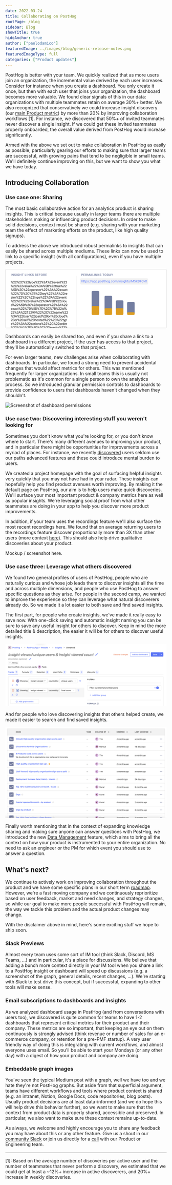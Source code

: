 ```yaml
---
date: 2022-03-24
title: Collaborating on PostHog
rootPage: /blog
sidebar: Blog
showTitle: true
hideAnchor: true
author: ["paolodamico"]
featuredImage: ../images/blog/generic-release-notes.png
featuredImageType: full
categories: ["Product updates"]
---
```


PostHog is better with your team. We quickly realized that as more users join an organization, the incremental value derived by each user increases. Consider for instance when you create a dashboard. You only create it once, but then with each user that joins your organization, the dashboard becomes more valuable. We found clear signals of this in our data: organizations with multiple teammates retain on average 30%+ better. We also recognized that conservatively we could increase insight discovery (our [main Product metric](https://posthog.com/handbook/product/metrics)) by more than 20% by improving collaboration workflows [1]. For instance, we discovered that 50%+ of invited teammates never discover a single insight. If we could get these invited teammates properly onboarded, the overall value derived from PostHog would increase significantly.


Armed with the above we set out to make collaboration in PostHog as easily as possible, particularly gearing our efforts to making sure that larger teams are successful, with growing pains that tend to be negligible in small teams. We'll definitely continue improving on this, but we want to show you what we have today.


## Introducing Collaboration

### Use case one: Sharing

The most basic collaborative action for an analytics product is sharing insights. This is critical because usually in larger teams there are multiple stakeholders making or influencing product decisions. In order to make solid decisions, context must be shared (e.g. sharing with your marketing team the effect of marketing efforts on the product, like high quality signups).

To address the above we introduced robust permalinks to insights that can easily be shared across multiple mediums. These links can now be used to link to a specific insight (with all configurations), even if you have multiple projects.


![Concept of how insight links changed to permalinks today](../images/blog/collaborating-on-posthog_1.png)


Dashboards can easily be shared too, and even if you share a link to a dashboard in a different project, if the user has access to that project, they'll be automatically switched to that project.

For even larger teams, new challenges arise when collaborating with dashboards. In particular, we found a strong need to prevent accidental changes that would affect metrics for others. This was mentioned frequently for larger organizations. In small teams this is usually not problematic as it's common for a single person to own the analytics process. So we introduced granular permission controls to dashboards to provide confidence to users that dashboards haven't changed when they shouldn't.


<img src="https://posthog-static-files.s3.us-east-2.amazonaws.com/Website-Assets/Array/1_33_0-dashboard-permissions.png" width="500" alt="Screenshot of dashboard permissions" />


### Use case two: Discovering interesting stuff you weren't looking for
Sometimes you don't know what you're looking for, or you don't know where to start. There's many different avenues to improving your product, and in particular there might be opportunities for improvements across a myriad of places. For instance, we recently [discovered](https://github.com/PostHog/posthog/pull/7973) users seldom use our paths advanced features and these could introduce mental burden to users.

We created a project homepage with the goal of surfacing helpful insights very quickly that you may not have had in your radar. These insights can hopefully help you find product avenues worth improving. By making it the default page on PostHog, our aim is to help users make quick discoveries. We'll surface your most important product & company metrics here as well as popular insights. We're leveraging social proof from what other teammates are doing in your app to help you discover more product improvements.

In addition, if your team uses the recordings feature we'll also surface the most recent recordings here. We found that on average returning users to the recordings feature discover proportionally more than 3X than other users (more context [here](https://github.com/PostHog/posthog/issues/8595#issuecomment-1056916848)). This should also help drive qualitative discoveries about your product.


Mockup / screenshot here.


### Use case three: Leverage what others discovered
We found two general profiles of users of PostHog, people who are naturally curious and whose job leads them to discover insights all the time and across multiple dimensions, and people who use PostHog to answer specific questions as they arise. For people in the second camp, we wanted to improve the experience so they can leverage what natural discoverers already do. So we made it a lot easier to both save and find saved insights.

The first part, for people who create insights, we've made it really easy to save now. With one-click saving and automatic insight naming you can be sure to save any useful insight for others to discover. Keep in mind the more detailed title & description, the easier it will be for others to discover useful insights.

![Screenshot of automatic insight naming](../images/blog/collaborating-on-posthog_3.png)

And for people who love discovering insights that others helped create, we made it easier to search and find saved insights.

![Screenshot of saved insights](../images/blog/collaborating-on-posthog_2.png)

Finally worth mentioning that in the context of expanding knowledge sharing and making sure anyone can answer questions with PostHog, we introduced the new [Data Management](link_to_blog_post_here) feature, which aims to bring all the context on how your product is instrumented to your entire organization. No need to ask an engineer or the PM for which event you should use to answer a question.

## What's next?
We continue to actively work on improving collaboration throughout the product and we have some specific plans in our short term [roadmap](https://posthog.com/handbook/people/team-structure/team-app#roadmap). However, we're a fast moving company and we continuously reprioritize based on user feedback, market and need changes, and strategy changes, so while our goal to make more people successful with PostHog will remain, the way we tackle this problem and the actual product changes may change.

With the disclaimer above in mind, here's some exciting stuff we hope to ship soon. 
### Slack Previews

Almost every team uses some sort of IM tool (think Slack, Discord, MS Teams, ...) and in particular, it's a place for discussions. We believe that adding a bunch more context directly in your IM tool when you share a link to a PostHog insight or dashboard will speed up discussions (e.g. a screenshot of the graph, general details, recent changes, ...). We're starting with Slack to test drive this concept, but if successful, expanding to other tools will make sense.
 
### Email subscriptions to dashboards and insights
As we analyzed dashboard usage in PostHog (and from conversations with users too), we discovered is quite common for teams to have 1-2 dashboards that represent critical metrics for their product and their company. These metrics are so important, that keeping an eye out on them continuously is strongly advised (think revenue or number of sales for an e-commerce company, or retention for a pre-PMF startup). A very user friendly way of doing this is integrating with current workflows, and almost everyone uses email. So you'll be able to start your Mondays (or any other day) with a digest of how your product and company are doing.


### Embeddable graph images

You've seen the typical Medium post with a graph, well we have too and we hate they're not PostHog graphs. But aside from that superficial argument, teams have different workflows and tools where product context is shared (e.g. an intranet, Notion, Google Docs, code repositories, blog posts). Usually product decisions are at least data-informed (and we do hope this will help drive this behavior further), so we want to make sure that the context from product data is properly shared, accessible and preserved. In particular, we also want to make sure these context remains up-to-date.


As always, we welcome and highly encourage you to share any feedback you may have about this or any other feature. Give us a shout in our [community Slack](/slack) or join us directly for a [call](https://calendly.com/posthog-feedback) with our Product or Engineering team.


<div style="border: 1px solid #D9D9D9; margin-bottom: 16px; margin-top: 16px;"></div>

[1]: Based on the average number of discoveries per active user and the number of teammates that never perform a discovery, we estimated that we could get at least a ~12%+ increase in active discoverers, and 20%+ increase in weekly discoveries.